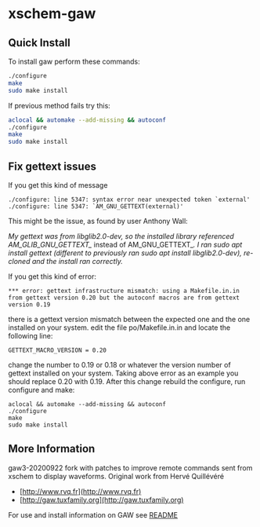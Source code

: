 # xschem-gaw

## Quick Install

To install gaw perform these commands:

```bash
./configure
make
sudo make install
```

If previous method fails try this:

```bash
aclocal && automake --add-missing && autoconf
./configure
make
sudo make install
```

## Fix gettext issues

If you get this kind of message
```
./configure: line 5347: syntax error near unexpected token `external'
./configure: line 5347: `AM_GNU_GETTEXT(external)'
```
This might be the issue, as found by user Anthony Wall:

*My gettext was from libglib2.0-dev, so the installed library referenced AM_GLIB_GNU_GETTEXT_* instead of AM_GNU_GETTEXT_*.
I ran sudo apt install gettext (different to previously ran sudo apt install libglib2.0-dev), re-cloned and the install ran correctly.*

If you get this kind of error:
```
*** error: gettext infrastructure mismatch: using a Makefile.in.in from gettext version 0.20 but the autoconf macros are from gettext version 0.19
``` 
there is a gettext version mismatch between the expected one and the one installed on your system.
edit the file po/Makefile.in.in and locate the following line:
```
GETTEXT_MACRO_VERSION = 0.20
```
change the number to 0.19 or 0.18 or whatever the version number of gettext installed on your system. Taking above error as an example you should
replace 0.20 with 0.19.
After this change rebuild the configure, run configure and make:
```
aclocal && automake --add-missing && autoconf
./configure
make
sudo make install
```

## More Information

gaw3-20200922 fork with patches to improve remote commands sent from xschem to display waveforms.
Original work from Hervé Quillévéré

- [http://www.rvq.fr](http://www.rvq.fr)
- [http://gaw.tuxfamily.org](http://gaw.tuxfamily.org)

For use and install information on GAW see [README](https://github.com/StefanSchippers/xschem-gaw/blob/main/README)
